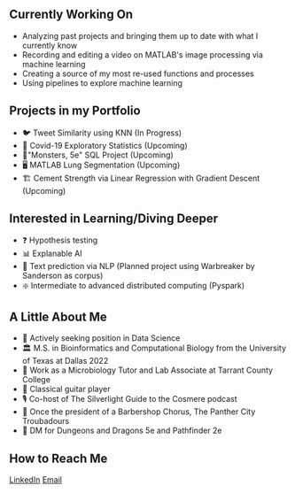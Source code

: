 ## Currently Working On
- Analyzing past projects and bringing them up to date with what I currently know
- Recording and editing a video on MATLAB's image processing via machine learning
- Creating a source of my most re-used functions and processes
- Using pipelines to explore machine learning

## Projects in my Portfolio 
- 🐦 Tweet Similarity using KNN (In Progress)
- 🔬 Covid-19 Exploratory Statistics (Upcoming)
- 🐲"Monsters, 5e" SQL Project (Upcoming)
- 🖥️ MATLAB Lung Segmentation (Upcoming)
- 🏗️ Cement Strength via Linear Regression with Gradient Descent (Upcoming)

## Interested in Learning/Diving Deeper
- ❓ Hypothesis testing
- 📊 Explanable AI
- 📖 Text prediction via NLP (Planned project using Warbreaker by Sanderson as corpus)
- ❇️ Intermediate to advanced distributed computing (Pyspark)

## A Little About Me
- 🔭 Actively seeking position in Data Science
- 🏛️ M.S. in Bioinformatics and Computational Biology from the University of Texas at Dallas 2022
- 🦠 Work as a Microbiology Tutor and Lab Associate at Tarrant County College
- 🎸 Classical guitar player
- 🎙️ Co-host of The Silverlight Guide to the Cosmere podcast
- 🎵 Once the president of a Barbershop Chorus, The Panther City Troubadours
- 🐉 DM for Dungeons and Dragons 5e and Pathfinder 2e

## How to Reach Me
[LinkedIn](https://www.linkedin.com/in/alexbaumannmsbcib/)
[Email](alexander.david.baumann@gmail.com)
